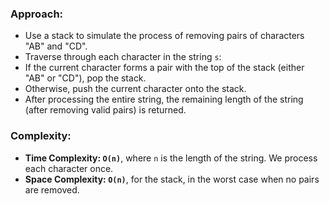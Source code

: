 ### Approach:
- Use a stack to simulate the process of removing pairs of characters "AB" and "CD".
- Traverse through each character in the string `s`:
- If the current character forms a pair with the top of the stack (either "AB" or "CD"), pop the stack.
- Otherwise, push the current character onto the stack.
- After processing the entire string, the remaining length of the string (after removing valid pairs) is returned.
​
### Complexity:
- **Time Complexity: `O(n)`**, where `n` is the length of the string. We process each character once.
- **Space Complexity: `O(n)`**, for the stack, in the worst case when no pairs are removed.